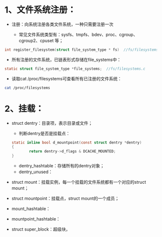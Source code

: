# 1、文件系统注册：

- 注册：向系统注册各类文件系统，一种只需要注册一次

	- 常见文件系统类型有：sysfs、tmpfs、bdev、proc、cgroup、cgroup2、cpuset 等；

```c
int register_filesystem(struct file_system_type * fs)  //fs/filesystems.c
```
- 所有注册的文件系统，已链表形式存储在file_systems中：
```c
static struct file_system_type *file_systems;  //fs/filesystems.c
```

- 读取cat /proc/filesystems可查看所有已注册的文件系统：

```bash
cat /proc/filesystems
```

# 2、挂载：

- struct dentry：目录项，表示目录或文件；

  - 判断dentry是否是挂载点：

  ```c
  static inline bool d_mountpoint(const struct dentry *dentry)
  {
          return dentry->d_flags & DCACHE_MOUNTED;
  }  
  ```
  
  - dentry_hashtable：存储所有的dentry对象；
  - dentry_unused：

- struct mount：挂载实例，每一个挂载的文件系统都有一个对应的struct mount；

- struct mountpoint：挂载点，struct mount的一个成员；

- mount_hashtable：

- mountpoint_hashtable：

- struct super_block：超级块，